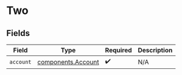 # Two


## Fields

| Field                                                    | Type                                                     | Required                                                 | Description                                              |
| -------------------------------------------------------- | -------------------------------------------------------- | -------------------------------------------------------- | -------------------------------------------------------- |
| `account`                                                | [components.Account](../../models/components/account.md) | :heavy_check_mark:                                       | N/A                                                      |